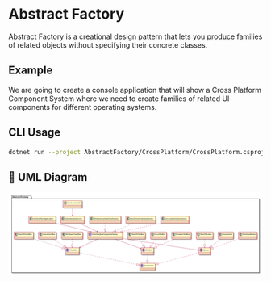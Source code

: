 # Abstract Factory

Abstract Factory is a creational design pattern that lets you produce families of related objects without specifying their concrete classes.

## Example

We are going to create a console application that will show a Cross Platform Component System where we need to create families of related UI components for different operating systems.

## CLI Usage
```bash
dotnet run --project AbstractFactory/CrossPlatform/CrossPlatform.csproj -- windows
```

## 🔷 UML Diagram

![UML Diagram](uml/abstract-factory-diagram.svg)

